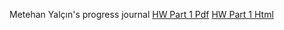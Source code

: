 Metehan Yalçın's progress journal
 [HW Part 1 Pdf](423%20project%20part%201.pdf)
 [HW Part 1 Html](files/part1.html)
